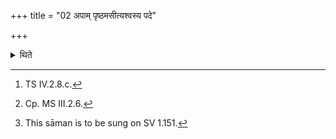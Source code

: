 +++
title = "02 अपाम् पृष्ठमसीत्यश्वस्य पदे"

+++

<details><summary>थिते</summary>

2. With apāṁ prrṣṭhamasi...[^1] having kept a lotus leaf with its back downwards[^2] on the place where the horse had put its foot he orders, “Do you sing the sāman named Apāṁ nidhi (the treasure of water)".[^3]   

[^1]: TS IV.2.8.c.  

[^2]: Cp. MS III.2.6.  

[^3]: This sāman is to be sung on SV 1.151.  
</details>

